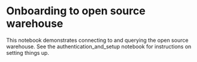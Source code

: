 # Onboarding to open source warehouse

This notebook demonstrates connecting to and querying the open source warehouse. See the authentication_and_setup notebook for instructions on setting things up.